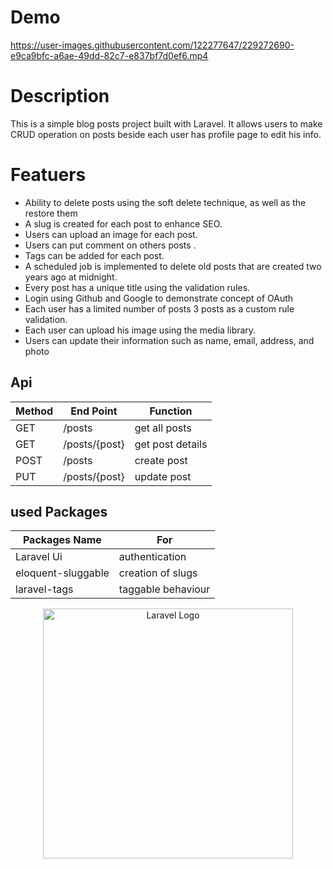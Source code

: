 # Demo


https://user-images.githubusercontent.com/122277647/229272690-e9ca9bfc-a6ae-49dd-82c7-e837bf7d0ef6.mp4


# Description

This is a simple blog posts project built with Laravel. It allows users to make CRUD operation on posts beside each user has profile page to edit his info.



# Featuers

- Ability to delete posts using the soft delete technique, as well as the restore them 
- A slug is created for each post to enhance SEO.
- Users can upload an image for each post. 
- Users can put comment on others posts . 
- Tags can be added for each post.
- A scheduled job is implemented to delete old posts that are created two years ago at midnight.
- Every post has a unique title using the validation rules.
- Login using Github and Google to demonstrate concept of OAuth 
- Each user has a limited number of posts 3 posts as a custom rule validation.
- Each user can upload his image using the media library.
- Users can update their information such as name, email, address, and photo


## Api 
| Method | End Point | Function |
|------- | --------- | -------- |
| GET    | /posts    | get all posts |
| GET    | /posts/{post}    | get post details |
| POST   | /posts    | create post |
| PUT    | /posts/{post}   | update post |

## used Packages 

| Packages Name | For |
| ------------- | ------------- |
| Laravel Ui  | authentication   |
| eloquent-sluggable  |  creation of slugs  |
| laravel-tags |  taggable behaviour  |




<p align="center"><a href="https://laravel.com" target="_blank"><img src="https://raw.githubusercontent.com/laravel/art/master/logo-lockup/5%20SVG/2%20CMYK/1%20Full%20Color/laravel-logolockup-cmyk-red.svg" width="400" alt="Laravel Logo"></a></p>


